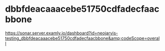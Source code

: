 # dbbfdeacaaacebe51750cdfadecfaacbbone
https://sonar.server.examly.io/dashboard?id=neojarvis-testing_dbbfdeacaaacebe51750cdfadecfaacbbone&amp;codeScope=overall
